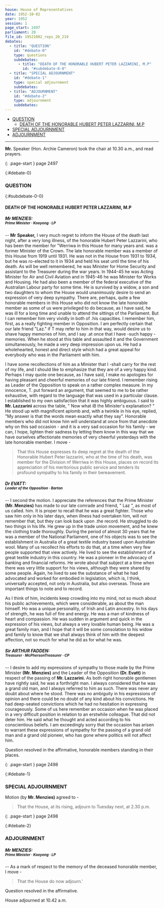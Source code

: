 ```yaml
---
house: House of Representatives
date: 1952-10-02
year: 1952
session: 1
page_start: 2497
parliament: 20
file_id: 19521002_reps_20_219
debates:
  - title: "QUESTION"
    id: "#debate-0"
    type: questions
    subdebates:
      - title: "DEATH OF THE HONORABLE HUBERT PETER LAZZARINI, M.P"
        id: "#subdebate-0-0"
  - title: "SPECIAL ADJOURNMENT"
    id: "#debate-1"
    type: special adjournment
    subdebates:
  - title: "ADJOURNMENT"
    id: "#debate-2"
    type: adjournment
    subdebates:
---
```


* [QUESTION](#debate-0)
    * [DEATH OF THE HONORABLE HUBERT PETER LAZZARINI, M.P](#subdebate-0-0)
* [SPECIAL ADJOURNMENT](#debate-1)
* [ADJOURNMENT](#debate-2)


----


 **Mr.** Speaker  (Hon. Archie Cameron) took the chair at 10.30 a.m., and read prayers. 

{: .page-start }
page 2497

{:#debate-0}
### QUESTION

{:#subdebate-0-0}
#### DEATH OF THE HONORABLE HUBERT PETER LAZZARINI, M.P

##### Mr MENZIES:<br><small class="text-muted">Prime Minister &middot; Kooyong &middot; LP</small>

--  **Mr**  **Speaker,**  I very much regret to inform the House of the death last night, after a very long illness, of the honorable Hubert Peter Lazzarini, who has been the member for "Werriwa in this House for many years and. was  a  former Minister of the Crown. The late honorable member was a member of this House from 1919 until 1931. He was not in the House from 1931 to 1934, but he was ro-elected to it in 1934 and held his seat until the time of his death. As will be well remembered, he was Minister for Home Security and assistant to the Treasurer during the war years. In 1944-45 he was Acting Minister for Air and Civil Aviation and in 1945-46 he was Minister for Works and Housing. He had also been a member of the federal executive of the Australian Labour party for some time. He is survived by a widow,  a  son and two daughters to whom the House would unanimously desire to send an expression of very deep sympathy. There are, perhaps, quite a few honorable members in this House who did not know the late honorable member as some of us were privileged to do because, as I have said, he was ill for a long time and unable to attend the sittings of the Parliament. But I can remember him very  vividly in both of .his capacities. I remember him, first, as a really fighting member in Opposition. I am perfectly certain that our late friend "Laz." if T may  refer  to him in that way, would desire us to shave happy memories of him, and I say .at once that I have -such happy -memories. When he stood at this table and assaulted it and the Government simultaneously, he made a very deep impression upon us. He had a wholehearted, honest and direct style which had a great appeal for everybody who was in the Parliament with him. 

I have some recollections of him as a Minister that I -shall carry for the rest of my life, and I should like to emphasize that they are of a very happy kind. Perhaps I may quote one because, as I have said, I make no apologies for having pleasant and cheerful memories of our late friend. I remember rising as Leader of the Opposition to speak on a rather complex measure. In my innocence, T. put forward an argument, that seemed to me to be rather exhaustive, with regard to the language that was used  in  a particular clause. I established to my own satisfaction that it was highly ambiguous. I said to  **Mr. Lazzarini**  across the table, " Now what  iB  the Minister's explanation? " He stood up with magnificent aplomb and, with a twinkle in his eye, replied, "My answer is that the words mean exactly what they say". Honorable members who did not know him will understand at once from that anecdote why on this sad occasion - and it is a very sad occasion for his family - we can, I hope, lighten their sadness by letting them know in this way that we have ourselves affectionate memories of very cheerful yesterdays with the late honorable member. I move - 

  >That this House expresses its deep regret at the death of the Honorable Hubert Peter lazzarini, who at the time of his death, was member for the Division nf Werriwa in this House, places on record its appreciation of his meritorious public service and tenders its profound sympathy to his family in their bereavement. 

##### Dr EVATT:<br><small class="text-muted">Leader of the Opposition &middot; Barton</small>

-- I second the motion. I appreciate the references that the Prime Minister  **(Mr. Menzies)**  has made to our late comrade and friend, " Laz ", as most of us called. him. It is proper to recall that he was a great fighter. Those who saw him only in his later days, when illness had overtaken him, will not remember that, but they can look back upon .the record. He struggled to do two things in his life. He grew up in the trade union movement, and he knew the clothing trade thoroughly. During the period of almost 30 years that he was a member of the National Parliament, one of his objects was to see the establishment in Australia of a great textile industry based upon Australian wool. Many of us recollect his efforts to do that, at a time when very few people supported that view actively. He lived to see the establishment of a great textile industry in this country. He was a pioneer in the advocacy of banking and financial reforms. He wrote about that subject at a time when there was very little support for his views, although they were shared by some people. Again, he lived to see the substance of what he had advocated and worked for embodied in legislation, which is, I think, universally accepted, not only in Australia, but also overseas. Those are important things to note and to record. 

As I think of him, incidents keep crowding into my mind, not so much about his public achievements, which were considerable, as about the man himself. Ho was a unique personality, of Irish and Latin ancestry. In his days of strength, he was full of fire and energy. He was a man of kindness of heart and compassion. He was sudden in argument and quick in the expression of his views, but always a very lovable human being. He was a great family man, and I hope that it will be some consolation to his widow and family to know that we shall always think of him with the deepest affection, not so much for what he did as for what he was. 

##### Sir ARTHUR FADDEN:<br><small class="text-muted">Treasurer &middot; McPhersonTreasurer &middot; CP</small>

-- I desire to add my expressions of sympathy to those made by the Prime Minister  **(Mr. Menzies)**  and the Leader of the Opposition  **(Dr. Evatt)**  in respect of the passing of  **Mr. Lazzarini.**  As both right honorable gentlemen have rightly said, he was a forthright man. I always considered that he was a grand old man, and I always referred to him as such. There was never any doubt about where he stood. There was no ambiguity in his expressions of opinion and there could be no doubt of any kind about his convictions. He had deep-seated convictions which he had no hesitation in expressing courageously. Some of us here remember an occasion when he was placed in a very difficult position in relation to an erstwhile colleague. That did not deter him. He said what he thought and acted according to his conscientious beliefs. I am exceedingly sorry that the occasion has arisen to warrant these expressions of sympathy for the passing of a grand old man and a grand old pioneer, who has gone where politics will not affect him. 

Question resolved in the affirmative, honorable members standing in their places. 

{: .page-start }
page 2498

{:#debate-1}
### SPECIAL ADJOURNMENT

Motion (by  **Mr. Menzies)**  agreed to - 

  >That the House, at its rising, adjourn to Tuesday next, at 2.30 p.m. 

{: .page-start }
page 2498

{:#debate-2}
### ADJOURNMENT

##### Mr MENZIES:<br><small class="text-muted">Prime Minister &middot; Kooyong &middot; LP</small>

-- As a mark of respect to the memory of the deceased honorable member, I move - 

  >That the House do now adjourn.' 

Question resolved in the affirmative. 

House adjourned at 10.42 a.m. 

